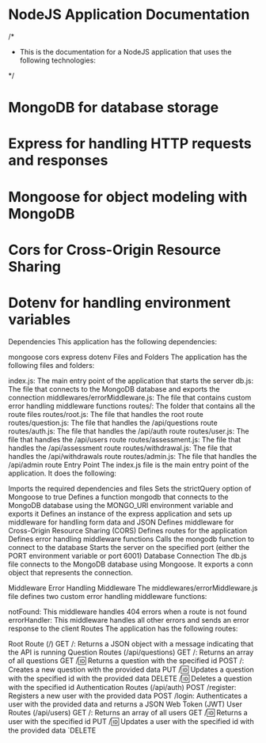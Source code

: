 # NodeJS Application Documentation

/*
* This is the documentation for a NodeJS application that uses the following        technologies:


*/

# MongoDB for database storage
# Express for handling HTTP requests and responses
# Mongoose for object modeling with MongoDB
# Cors for Cross-Origin Resource Sharing
# Dotenv for handling environment variables


Dependencies
This application has the following dependencies:

mongoose
cors
express
dotenv
Files and Folders
The application has the following files and folders:

index.js: The main entry point of the application that starts the server
db.js: The file that connects to the MongoDB database and exports the connection
middlewares/errorMiddleware.js: The file that contains custom error handling middleware functions
routes/: The folder that contains all the route files
routes/root.js: The file that handles the root route
routes/question.js: The file that handles the /api/questions route
routes/auth.js: The file that handles the /api/auth route
routes/user.js: The file that handles the /api/users route
routes/assessment.js: The file that handles the /api/assessment route
routes/withdrawal.js: The file that handles the /api/withdrawals route
routes/admin.js: The file that handles the /api/admin route
Entry Point
The index.js file is the main entry point of the application. It does the following:

Imports the required dependencies and files
Sets the strictQuery option of Mongoose to true
Defines a function mongodb that connects to the MongoDB database using the MONGO_URI environment variable and exports it
Defines an instance of the express application and sets up middleware for handling form data and JSON
Defines middleware for Cross-Origin Resource Sharing (CORS)
Defines routes for the application
Defines error handling middleware functions
Calls the mongodb function to connect to the database
Starts the server on the specified port (either the PORT environment variable or port 6001)
Database Connection
The db.js file connects to the MongoDB database using Mongoose. It exports a conn object that represents the connection.

Middleware
Error Handling Middleware
The middlewares/errorMiddleware.js file defines two custom error handling middleware functions:

notFound: This middleware handles 404 errors when a route is not found
errorHandler: This middleware handles all other errors and sends an error response to the client
Routes
The application has the following routes:

Root Route (/)
GET /: Returns a JSON object with a message indicating that the API is running
Question Routes (/api/questions)
GET /: Returns an array of all questions
GET /:id: Returns a question with the specified id
POST /: Creates a new question with the provided data
PUT /:id: Updates a question with the specified id with the provided data
DELETE /:id: Deletes a question with the specified id
Authentication Routes (/api/auth)
POST /register: Registers a new user with the provided data
POST /login: Authenticates a user with the provided data and returns a JSON Web Token (JWT)
User Routes (/api/users)
GET /: Returns an array of all users
GET /:id: Returns a user with the specified id
PUT /:id: Updates a user with the specified id with the provided data
`DELETE